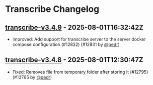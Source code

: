 # Transcribe Changelog

## [transcribe-v3.4.9](https://github.com/laurent22/joplin/releases/tag/transcribe-v3.4.9) - 2025-08-01T16:32:42Z

- Improved: Add support for transcribe server to the server docker compose configuration (#12832) (#12831 by [@pedr](https://github.com/pedr))

## [transcribe-v3.4.8](https://github.com/laurent22/joplin/releases/tag/transcribe-v3.4.8) - 2025-08-01T12:30:47Z

- Fixed: Removes file from temporary folder after storing it (#12795) (#12765 by [@pedr](https://github.com/pedr))

